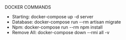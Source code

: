DOCKER COMMANDS

- Starting: docker-compose up -d server
- Database: docker-compose run --rm artisan migrate
- Npm: docker-compose run --rm npm install
- Remove All: docker-compose down --rmi all -v
